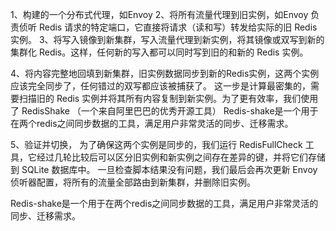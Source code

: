 1、构建的一个分布式代理，如Envoy
2、将所有流量代理到旧实例，如Envoy 负责侦听 Redis 请求的特定端口，它直接将请求（读和写）转发给实际的旧 Redis 实例。
3、将写入镜像到新集群，写入流量代理到新实例，将其镜像或双写到新的集群化 Redis。这样，任何新的写入都可以同时写到旧的和新的 Redis 实例。

4、将内容完整地回填到新集群，旧实例数据同步到新的Redis实例，这两个实例应该完全同步了，任何错过的双写都应该被捕获了。
这一步是计算最密集的，需要扫描旧的 Redis 实例并将其所有内容复制到新实例。为了更有效率，我们使用了 RedisShake （一个来自阿里巴巴的优秀开源工具）
Redis-shake是一个用于在两个redis之间同步数据的工具，满足用户非常灵活的同步、迁移需求。

5、验证并切换，
为了确保这两个实例是同步的，我们运行 RedisFullCheck 工具，它经过几轮比较后可以区分旧实例和新实例之间存在差异的键，并将它们存储到 SQLite 数据库中。
一旦检查脚本结果没有问题，我们最后会再次更新 Envoy 侦听器配置，将所有的流量全部路由到新集群，并删除旧实例。






Redis-shake是一个用于在两个redis之间同步数据的工具，满足用户非常灵活的同步、迁移需求。


